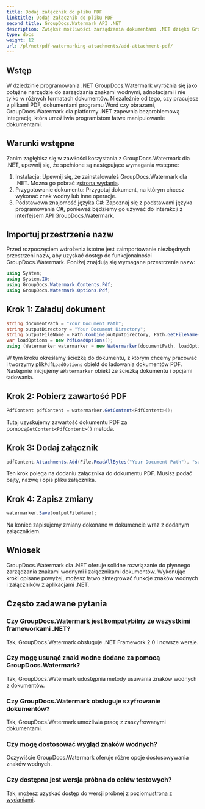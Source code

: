 ```yaml
---
title: Dodaj załącznik do pliku PDF
linktitle: Dodaj załącznik do pliku PDF
second_title: GroupDocs.Watermark API .NET
description: Zwiększ możliwości zarządzania dokumentami .NET dzięki GroupDocs.Watermark, który umożliwia bezproblemową obsługę znaków wodnych i załączników.
type: docs
weight: 12
url: /pl/net/pdf-watermarking-attachments/add-attachment-pdf/
---
```

## Wstęp
W dziedzinie programowania .NET GroupDocs.Watermark wyróżnia się jako potężne narzędzie do zarządzania znakami wodnymi, adnotacjami i nie tylko w różnych formatach dokumentów. Niezależnie od tego, czy pracujesz z plikami PDF, dokumentami programu Word czy obrazami, GroupDocs.Watermark dla platformy .NET zapewnia bezproblemową integrację, która umożliwia programistom łatwe manipulowanie dokumentami.
## Warunki wstępne
Zanim zagłębisz się w zawiłości korzystania z GroupDocs.Watermark dla .NET, upewnij się, że spełnione są następujące wymagania wstępne:
1.  Instalacja: Upewnij się, że zainstalowałeś GroupDocs.Watermark dla .NET. Można go pobrać z[strona wydania](https://releases.groupdocs.com/Watermark/net/).
2. Przygotowanie dokumentu: Przygotuj dokument, na którym chcesz wykonać znak wodny lub inne operacje.
3. Podstawowa znajomość języka C#: Zapoznaj się z podstawami języka programowania C#, ponieważ będziemy go używać do interakcji z interfejsem API GroupDocs.Watermark.

## Importuj przestrzenie nazw
Przed rozpoczęciem wdrożenia istotne jest zaimportowanie niezbędnych przestrzeni nazw, aby uzyskać dostęp do funkcjonalności GroupDocs.Watermark. Poniżej znajdują się wymagane przestrzenie nazw:
```csharp
using System;
using System.IO;
using GroupDocs.Watermark.Contents.Pdf;
using GroupDocs.Watermark.Options.Pdf;
```
## Krok 1: Załaduj dokument
```csharp
string documentPath = "Your Document Path";
string outputDirectory = "Your Document Directory";
string outputFileName = Path.Combine(outputDirectory, Path.GetFileName(documentPath));
var loadOptions = new PdfLoadOptions();
using (Watermarker watermarker = new Watermarker(documentPath, loadOptions))
```
 W tym kroku określamy ścieżkę do dokumentu, z którym chcemy pracować i tworzymy plik`PdfLoadOptions` obiekt do ładowania dokumentów PDF. Następnie inicjujemy a`Watermarker` obiekt ze ścieżką dokumentu i opcjami ładowania.
## Krok 2: Pobierz zawartość PDF
```csharp
PdfContent pdfContent = watermarker.GetContent<PdfContent>();
```
 Tutaj uzyskujemy zawartość dokumentu PDF za pomocą`GetContent<PdfContent>()` metoda.
## Krok 3: Dodaj załącznik
```csharp
pdfContent.Attachments.Add(File.ReadAllBytes("Your Document Path"), "sample doc", "sample doc as attachment");
```
Ten krok polega na dodaniu załącznika do dokumentu PDF. Musisz podać bajty, nazwę i opis pliku załącznika.
## Krok 4: Zapisz zmiany
```csharp
watermarker.Save(outputFileName);
```
Na koniec zapisujemy zmiany dokonane w dokumencie wraz z dodanym załącznikiem.

## Wniosek
GroupDocs.Watermark dla .NET oferuje solidne rozwiązanie do płynnego zarządzania znakami wodnymi i załącznikami dokumentów. Wykonując kroki opisane powyżej, możesz łatwo zintegrować funkcje znaków wodnych i załączników z aplikacjami .NET.
## Często zadawane pytania
### Czy GroupDocs.Watermark jest kompatybilny ze wszystkimi frameworkami .NET?
Tak, GroupDocs.Watermark obsługuje .NET Framework 2.0 i nowsze wersje.
### Czy mogę usunąć znaki wodne dodane za pomocą GroupDocs.Watermark?
Tak, GroupDocs.Watermark udostępnia metody usuwania znaków wodnych z dokumentów.
### Czy GroupDocs.Watermark obsługuje szyfrowanie dokumentów?
Tak, GroupDocs.Watermark umożliwia pracę z zaszyfrowanymi dokumentami.
### Czy mogę dostosować wygląd znaków wodnych?
Oczywiście GroupDocs.Watermark oferuje różne opcje dostosowywania znaków wodnych.
### Czy dostępna jest wersja próbna do celów testowych?
 Tak, możesz uzyskać dostęp do wersji próbnej z poziomu[strona z wydaniami](https://releases.groupdocs.com/).